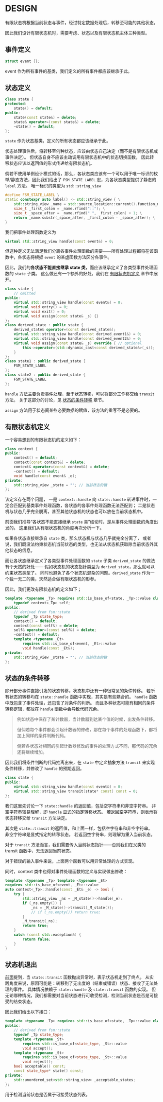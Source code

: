 # DESIGN

有限状态机根据当前状态与事件，经过特定数据处理后，转移至可能的其他状态。

因此我们设计有限状态机时，需要考虑、状态以及有限状态机主体三种类型。

## 事件定义

~~~cpp
struct event {};
~~~

event 作为所有事件的基类，我们定义的所有事件都应该继承于此。

## 状态定义

~~~cpp
class state {
protected:
    state() = default;
public:
    state(const state&) = delete;
    state& operator=(const state&) = delete;
    ~state() = default;
};
~~~

`state` 作为状态基类，定义的所有状态都应该继承于此。

状态处理事件后，将转移至何种状态，应该由状态自己决定（而不是有限状态机或事件决定）。
但状态自身不应该主动调用有限状态机中的状态切换函数，
因此转移状态应该以返回值的形式传递给有限状态机。

倘若不使用单例设计模式的话，那么，各状态类应该有一个可以用于唯一标识的枚举/静态方法，因此我们给出了 `FSM_STATE_LABEL` 宏，为各状态类型提供了静态的 `label` 方法。
唯一标识的类型为 `std::string_view`

~~~cpp
#define FSM_STATE_LABEL \
static constexpr auto label() -> std::string_view { \
    std::string_view _name = std::source_location::current().function_name(); \
    size_t _first_colon = _name.rfind("::"); \
    size_t _space_after = _name.rfind(" ", _first_colon) + 1; \
    return _name.substr(_space_after, _first_colon - _space_after); \
}
~~~

我们把事件处理函数定义为

~~~cpp
virtual std::string_view handle(const event&) = 0;
~~~

但这种定义无法满足我们分离各事件处理函数的需要——所有处理过程都将在该函数中，各状态将根据 `event` 的某虚函数方法区分各事件。

因此，我们的**各状态不能直接继承 state 类**，而应该继承定义了各类型事件处理函数的 `state` 子类。
这么做还有一个额外的好处，我们在 [有限状态机定义](#有限状态机定义) 章节中展开。

~~~cpp
class state {
    // omitted
public:
    virtual std::string_view handle(const event&) = 0;
    virtual void entry() = 0;
    virtual void exit() = 0;
    virtual void assign(const state& _s) {}
};
class derived_state : public state {
    derived_state& operator=(const derived_state&);
    virtual std::string_view handle(const derived_event1&) = 0;
    virtual std::string_view handle(const derived_event2&) = 0;
    virtual void assign(const state& _s) override { // optional
        this->operator=(std::dynamic_cast<const derived_state&>(_s));
    }
};
class state1 : public derived_state {
    FSM_STATE_LABEL
};
class state2 : public derived_state {
    FSM_STATE_LABEL
};
~~~

`handle` 方法主要负责事件处理，至于状态转移，可以将部分工作移交给 `transit` 方法。
关于这部分的讨论，见 [状态的条件转移](#状态的条件转移) 章节。

`assign` 方法用于状态间某些必要数据的赋值，该方法的重写不是必要的。

## 有限状态机定义

一个容易想到的有限状态机的定义如下：

~~~cpp
class context {
public:
    context() = default;
    context(const context&) = delete;
    context& operator=(const context&) = delete;
    ~context() = default;
    void handle(const event& _e);
private:
    std::string_view _state = ""; // 当前状态的键
};
~~~

该定义存在两个问题，
一是 `context::handle` 向 `state::handle` 转递事件时，一定会匹配到基类事件处理函数，各状态的各事件处理函数无法匹配到；
二是状态机与状态几乎完全脱离，甚至其他状态机的状态也可以放在当前状态机中。

前面我们推导“各状态不能直接继承 `state` 类”结论时，是从事件处理函数的角度出发的。
这里我们从有限状态机的角度再次分析一下。

如果各状态直接继承自 `state` 类，那么状态机与状态几乎就完全分离了，
或者说，我们既没法约束状态机当前状态的类型，也无法从状态机获取除当前状态外其他状态的信息。

而让各状态继承定义了各类型事件处理函数的 `state` 子类 `derived_state` 的做法有个天然的好处——
假如状态机的状态指针类型为 `derived_state`，那么就可以约束状态类型了。
同时也避免了各个状态机混杂的问题。`derived_state` 作为一个独一无二的类，天然适合做有限状态机的形参。

因此，我们更改有限状态机的定义如下；

~~~cpp
template <typename _Tp> requires std::is_base_of<state, _Tp>::value class context {
    typedef context<_Tp> self;
public:
    // derived from fsm::state
    typedef _Tp state_type;
    context() = default;
    context(const self&) = delete;
    self& operator=(const self&) = delete;
    ~context() = default;
    template <typename _Et>
        requires std::is_base_of<event, _Et>::value
        void handle(const _Et&);
private:
    std::string_view _state = ""; // 当前状态的键
};
~~~

## 状态的条件转移

除开部分事件直接引发的状态转移，状态机中还有一种很常见的条件转移。
若所有状态的转移均在 `state::handle` 函数中实现，其实是有些耦合的。
`handle` 函数中既包含了事件处理，还包含了对条件的判断。
而且多种状态可能有相同的条件转移逻辑，都放在 `handle` 函数中会导致代码冗余。

> 例如状态中保存了某计数器，当计数器到达某个值的时候，出发条件转移。
>
> 但倘若每个事件都会引起计数器的修改，那在每个事件的处理函数下，都将加上同样的条件判断代码。
>
> 倘若各状态对相同的引起计数器修改的事件的处理方式不同，那代码的冗余还将继续增加。

因此我们将条件判断的代码抽离出来，在 `state` 中定义抽象方法 `transit` 来实现条件转移，并修改了 `handle` 的预期返回。

~~~cpp
class state {
public:
    virtual std::string_view handle(const event&) = 0;
    virtual std::string_view transit(state* const) const = 0;
};
~~~

我们这里先讨论一下 `state::handle` 的返回值，包括空字符串和非空字符串。
非空字符串较易理解，即 `handle` 显式的指定转移状态。
若返回空字符串，则表示将状态转移交给 `transit` 方法决定。

其次是 `state::transit` 的返回值，和上面一样，包括空字符串和非空字符串。
非空字符串是显式指定的转移状态。
若返回空字符串，则理解为重入当前状态。

对于 `transit` 方法而言，我们需要传入当前状态指针——否则我们在父类的 transit 函数中，无法返回当前状态。

对于错误的输入事件来说，上面两个函数可以用异常处理的方式实现。

同时，context 类中也得对事件处理函数的定义与实现做出修改：

~~~cpp
template <typename _Tp> template <typename _Et>
requires std::is_base_of<event, _Et>::value
auto context<_Tp>::handle(const _Et& _e) -> bool {
    try {
        std::string_view _ns = _M_state()->handle(_e);
        if (_ns.empty()) {
            _ns = _M_state()->transit(_M_state());
            // if (_ns.empty()) return true;
        }
        _M_transit(_ns);
        return true;
    }
    catch (const std::exception&) {
        return false;
    }
}
~~~

## 状态机退出

[前面](#状态的条件转移)提到，当 `state::transit` 函数抛出异常时，表示状态机走到了终点。
从实践角度来说，原因可能是：转移到了无出度的（结束或错误）状态、接收了无法处理的事件。
具体情况依赖于 `state::handle` 及 `state::transit` 函数的实现。
但无论哪种情况，我们都需要对当前状态进行可收受检测，检测当前状态是否是可接受的结束状态。

因此我们给出以下接口：

~~~cpp
template <typename _Tp> requires std::is_base_of<state, _Tp>::value class context {
public:
    // derived from fsm::state
    typedef _Tp state_type;
    template <typename _St>
        requires std::is_base_of<state_type, _St>::value
        void accept();
    template <typename _St>
        requires std::is_base_of<state_type, _St>::value
        void reject();
    bool acceptable() const;
    const state_type* state() const;
private:
    std::unordered_set<std::string_view> _acceptable_states;
};
~~~

用于检测当前状态是否属于可接受状态列表。